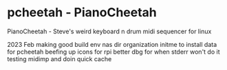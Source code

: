 # pcheetah - PianoCheetah
PianoCheetah - Steve's weird keyboard n drum midi sequencer for linux

2023 Feb
 making good build env nas dir organization
 initme to install data for pcheetah
 beefing up icons for rpi
 better dbg for when stderr won't do it
 testing midimp and doin quick cache
